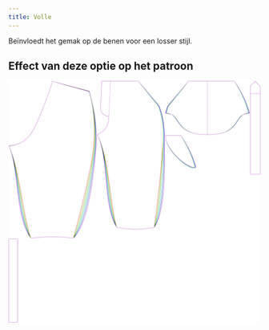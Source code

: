 ```yaml
---
title: Volle
---
```


Beïnvloedt het gemak op de benen voor een losser stijl.


## Effect van deze optie op het patroon
![Deze afbeelding toont het effect van deze optie door meerdere varianten die een andere waarde hebben voor deze optie te vervangen](cornelius_fullness_sample.svg "Effect van deze optie op het patroon")